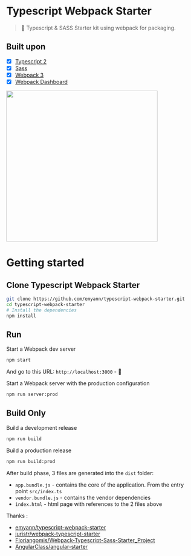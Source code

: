 # Typescript Webpack Starter

>🚀 Typescript & SASS Starter kit using webpack for packaging.

## Built upon

- [x] [Typescript 2](https://github.com/Microsoft/TypeScript)
- [x] [Sass](http://sass-lang.com/)
- [x] [Webpack 3](https://webpack.js.org/)
- [x] [Webpack Dashboard](https://github.com/FormidableLabs/webpack-dashboard)

<img src="http://i.imgur.com/pETTX85.png" width="400">


# Getting started

## Clone Typescript Webpack Starter

```bash
git clone https://github.com/emyann/typescript-webpack-starter.git
cd typescript-webpack-starter
# Install the dependencies
npm install
```

## Run

Start a Webpack dev server 
```bash
npm start
```
And go to this URL: `http://localhost:3000` - 🎉

Start a Webpack server with the production configuration 
```bash
npm run server:prod
```

## Build Only
Build a development release
```bash
npm run build
```

Build a production release
```bash
npm run build:prod
```
After build phase, 3 files are generated into the `dist` folder:
- `app.bundle.js` - contains the core of the application. From the entry point `src/index.ts`
- `vendor.bundle.js` - contains the vendor dependencies
- `index.html` - html page with references to the 2 files above

Thanks :
- [emyann/typescript-webpack-starter](https://github.com/emyann/typescript-webpack-starter)
- [juristr/webpack-typescript-starter](https://github.com/juristr/webpack-typescript-starter)
- [Floriangomis/Webpack-Typescript-Sass-Starter_Project](https://github.com/Floriangomis/Webpack-Typescript-Sass-Starter_Project)
- [AngularClass/angular-starter](https://github.com/AngularClass/angular-starter)

